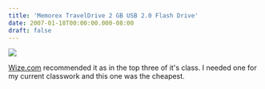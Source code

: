 ```yaml
---
title: 'Memorex TravelDrive 2 GB USB 2.0 Flash Drive'
date: 2007-01-18T00:00:00.000-08:00
draft: false
---
```


[![](http://bp0.blogger.com/_xmqk7LpXiyY/Ra8qb_08UFI/AAAAAAAAABs/ANOFPz6mdLY/s200/memorex-2gb-traveldrive.jpg)](http://bp0.blogger.com/_xmqk7LpXiyY/Ra8qb_08UFI/AAAAAAAAABs/ANOFPz6mdLY/s1600-h/memorex-2gb-traveldrive.jpg)  
  
[Wize.com](http://wize.com/flash-memory/reviews/memorex-traveldrive-2-gb-usb-20-flash-drive-32509070) recommended it as in the top three of it's class. I needed one for my current classwork and this one was the cheapest.